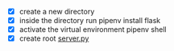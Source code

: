 - [x] create a new directory
- [x] inside the directory run
        pipenv install flask
- [x] activate the virtual environment
        pipenv shell
- [x] create root [server.py](server.py)